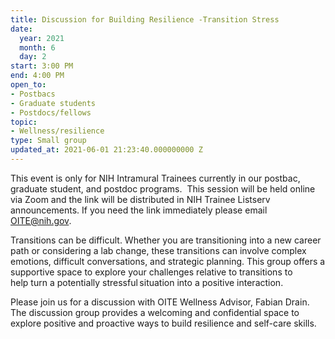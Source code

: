 ```yaml
---
title: Discussion for Building Resilience -Transition Stress
date:
  year: 2021
  month: 6
  day: 2
start: 3:00 PM
end: 4:00 PM
open_to:
- Postbacs
- Graduate students
- Postdocs/fellows
topic:
- Wellness/resilience
type: Small group
updated_at: 2021-06-01 21:23:40.000000000 Z
---
```

This event is only for NIH Intramural Trainees currently in our postbac,
graduate student, and postdoc programs.  This session will be held
online via Zoom and the link will be distributed in NIH Trainee Listserv
announcements. If you need the link immediately please email
OITE@nih.gov. 

<span class="TextRun SCXW164108340 BCX0" lang="EN-US" xml:lang="EN-US"
data-contrast="none"><span class="NormalTextRun SCXW164108340
BCX0">T</span></span><span class="TextRun SCXW164108340 BCX0"
lang="EN-US" xml:lang="EN-US" data-contrast="none"><span
class="NormalTextRun SCXW164108340 BCX0">ransitions can be difficult.
Whether </span></span><span class="TextRun SCXW164108340 BCX0"
lang="EN-US" xml:lang="EN-US" data-contrast="none"><span
class="NormalTextRun SCXW164108340 BCX0">you are transitioning into a
new career path</span></span><span class="TextRun SCXW164108340 BCX0"
lang="EN-US" xml:lang="EN-US" data-contrast="none"><span
class="NormalTextRun SCXW164108340 BCX0"> or </span></span><span
class="TextRun SCXW164108340 BCX0" lang="EN-US" xml:lang="EN-US"
data-contrast="none"><span class="NormalTextRun SCXW164108340
BCX0">considering a lab change</span></span><span class="TextRun
SCXW164108340 BCX0" lang="EN-US" xml:lang="EN-US"
data-contrast="none"><span class="NormalTextRun SCXW164108340
BCX0">,</span></span><span class="TextRun SCXW164108340 BCX0"
lang="EN-US" xml:lang="EN-US" data-contrast="none"><span
class="NormalTextRun SCXW164108340 BCX0"> these transitions can involve
complex emotions</span></span><span class="TextRun SCXW164108340 BCX0"
lang="EN-US" xml:lang="EN-US" data-contrast="none"><span
class="NormalTextRun SCXW164108340 BCX0">, difficult conversations, and
strategic planning. This group offers a supportive space to
explore</span></span><span class="TextRun SCXW164108340 BCX0"
lang="EN-US" xml:lang="EN-US" data-contrast="none"><span
class="NormalTextRun SCXW164108340 BCX0"> your challenges relative to
transitions to help</span></span><span class="TextRun SCXW164108340
BCX0" lang="EN-US" xml:lang="EN-US" data-contrast="none"><span
class="NormalTextRun SCXW164108340 BCX0"> </span></span><span
class="TextRun SCXW164108340 BCX0" lang="EN-US" xml:lang="EN-US"
data-contrast="none"><span class="NormalTextRun SCXW164108340 BCX0">turn
a potentially stressful situation into a positive
interaction.  </span></span><span class="EOP SCXW164108340 BCX0"
data-ccp-props="{"> </span>

Please join us for a discussion with OITE Wellness Advisor, Fabian
Drain. The discussion group provides a welcoming and confidential space
to explore positive and proactive ways to build resilience and self-care
skills.
